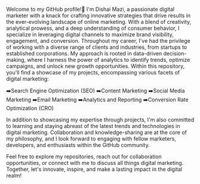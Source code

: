 Welcome to my GitHub profile!👋 I'm Dishai Mazi, a passionate digital marketer with a knack for crafting innovative strategies that drive results in the ever-evolving landscape of online marketing. With a blend of creativity, analytical prowess, and a deep understanding of consumer behavior, I specialize in leveraging digital channels to maximize brand visibility, engagement, and conversion.
Throughout my career, I've had the privilege of working with a diverse range of clients and industries, from startups to established corporations. My approach is rooted in data-driven decision-making, where I harness the power of analytics to identify trends, optimize campaigns, and unlock new growth opportunities.
Within this repository, you'll find a showcase of my projects, encompassing various facets of digital marketing:

➡️Search Engine Optimization (SEO)
➡️Content Marketing
➡️Social Media Marketing
➡️Email Marketing
➡️Analytics and Reporting
➡️Conversion Rate Optimization (CRO)

In addition to showcasing my expertise through projects, I'm also committed to learning and staying abreast of the latest trends and technologies in digital marketing. Collaboration and knowledge-sharing are at the core of my philosophy, and I look forward to engaging with fellow marketers, developers, and enthusiasts within the GitHub community.

Feel free to explore my repositories, reach out for collaboration opportunities, or connect with me to discuss all things digital marketing. Together, let's innovate, inspire, and make a lasting impact in the digital realm!

